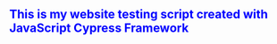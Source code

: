 <h2 style="color:blue"> This is my website testing script created with JavaScript Cypress Framework  </h2>
